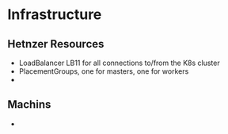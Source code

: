 # Infrastructure

## Hetnzer Resources

- LoadBalancer LB11 for all connections to/from the K8s cluster
- PlacementGroups, one for masters, one for workers
-

## Machins



- 